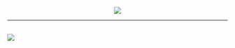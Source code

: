 <p align="center"><img src="https://i.imgur.com/1PXyFde.png"></p>

---

<br>

<img src="https://i.imgur.com/3peAfGu.png">